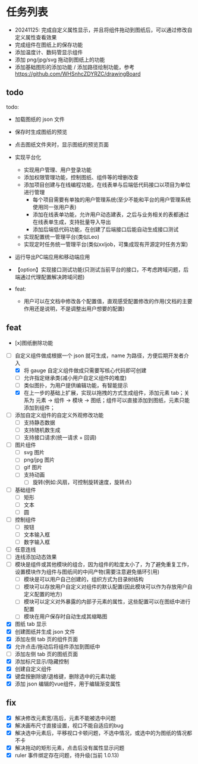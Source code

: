 # 任务列表

- 20241125: 完成自定义属性显示，并且将组件拖动到图纸后，可以通过修改自定义属性查看效果
- 完成组件在图纸上的保存功能
- 添加温度计、数码管显示组件
- 添加 png/jpg/svg 拖动到图纸上的功能
- 添加基础图形的添加功能 / 添加路径绘制功能，参考 https://github.com/WHSnhcZDYRZC/drawingBoard

## todo

todo:

- 加载图纸的 json 文件
- 保存时生成图纸的预览
- 点击图纸文件夹时，显示图纸的预览页面
- 实现平台化
  - 实现用户管理、用户登录功能
  - 添加权限管理功能，控制图纸、组件等的增删改查
  - 添加项目创建与在线编程功能，在线表单与后端低代码接口以项目为单位进行管理
    - 每个项目需要有单独的用户管理系统(至少不能和平台的用户管理系统使用同一张用户表)
    - 添加在线表单功能，允许用户动态建表，之后与业务相关的表都通过在线表单生成，支持批量导入导出
    - 添加后端低代码功能，在创建了后端接口后能自动生成接口测试
  - 实现配置统一管理平台(类似Leo)
  - 实现定时任务统一管理平台(类似xxljob，可集成现有开源定时任务方案)
- 运行导出PC端应用和移动端应用
- 【option】实现接口测试功能(只测试当前平台的接口，不考虑跨域问题，后端通过代理配置解决跨域问题)

- feat:
  - 用户可以在文档中修改各个配置值，直观感受配置修改的作用(文档的主要作用还是说明，不是调整出用户想要的配置)

## feat

- [x]图纸删除功能
- [ ] 自定义组件做成根据一个 json 就可生成，name 为路径，方便后期开发者介入
  - [x] 将 gauge 自定义组件做成只需要写核心代码即可创建
  - [ ] 允许指定继承类(减小用户自定义组件的难度)
  - [ ] 类似图扑，为用户提供编辑功能，有智能提示
  - [x] 在上一步的基础上扩展，实现以拖拽的方式生成组件，添加元素 tab；关系为 元素 -> 组件 -> 模块 -> 图纸；组件可以直接添加到图纸，元素只能添加到组件；
- [ ] 添加自定义组件的自定义外观修改功能
  - [ ] 支持静态数据
  - [ ] 支持随机数生成
  - [ ] 支持接口请求(统一请求 + 回调)
- [ ] 图片组件
  - [ ] svg 图片
  - [ ] png/jpg 图片
  - [ ] gif 图片
  - [ ] 支持动画
    - [ ] 旋转(例如:风扇，可控制旋转速度，旋转点)
- [ ] 基础组件
  - [ ] 矩形
  - [ ] 文本
  - [ ] 圆
- [ ] 控制组件
  - [ ] 按钮
  - [ ] 文本输入框
  - [ ] 数字输入框
- [ ] 任意连线
- [ ] 连线添加动态效果
- [ ] 模块是组件或其他模块的组合，因为组件的粒度太小了，为了避免重复工作，设置模块作为组件与图纸间的中间产物(需要注意避免循环引用)
  - [ ] 模块是可以用户自己创建的，组织方式为目录树结构
  - [ ] 模块可以存放用户自定义对组件的默认配置(因此模块可以作为存放用户自定义配置的地方)
  - [ ] 模块可以定义对外暴露的内部子元素的属性，这些配置可以在图纸中进行配置
  - [ ] 模块在用户保存时自动生成其缩略图
- [x] 图纸 tab 显示
- [x] 创建图纸并生成 json 文件
- [x] 添加左侧 tab 页的组件页面
- [x] 允许点击/拖动后将组件添加到图纸中
- [ ] 添加左侧 tab 页的图纸页面
- [x] 添加标尺显示/隐藏控制
- [x] 创建自定义组件
- [x] 键盘按删除键/退格键，删除选中的元素功能
- [x] 添加 json 编辑的vue组件，用于编辑渐变属性

## fix

- [x] 解决修改元素宽/高后，元素不能被选中问题
- [x] 解决画布尺寸直接设置，视口不能自适应的bug
- [x] 解决选中元素后，平移视口卡顿问题，不选中情况，或选中的为图纸的情况都不卡
- [x] 解决拖动的矩形元素，点击后没有属性显示问题
- [x] ruler 事件绑定存在问题，待升级(当前 1.0.13)
